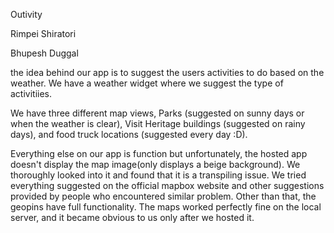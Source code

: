 Outivity

Rimpei Shiratori

Bhupesh Duggal

the idea behind our app is to suggest the users activities to do based on the weather. We have a weather widget where we suggest the type of activitiies. 

We have three different map views, Parks (suggested on sunny days or when the weather is clear), Visit Heritage buildings (suggested on rainy days), and food truck locations (suggested every day :D).

Everything else on our app is function but unfortunately, the hosted app doesn't display the map image(only displays a beige background). We thoroughly looked into it and found that it is a transpiling issue. We tried everything suggested on the official mapbox website and other suggestions provided by people who encountered similar problem. Other than that, the geopins have full functionality. The maps worked perfectly fine on the local server, and it
became obvious to us only after we hosted it.
